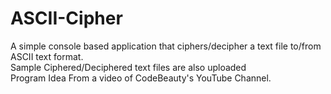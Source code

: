 # ASCII-Cipher
A simple console based application that ciphers/decipher a text file to/from ASCII text format. 
<br>
Sample Ciphered/Deciphered text files are also uploaded
<br>
Program Idea From a video of CodeBeauty's YouTube Channel.
